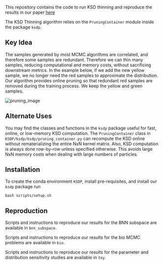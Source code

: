 This repository contains the code to run KSD thinning and reproduce the results in our paper [here](HERE)

The KSD Thinning algorithm relies on the `PruningContainer` module inside the package `ksdp`.

## Key Idea

The samples generated by most MCMC algorithms are correlated, and therefore some samples are redundant. Therefore we can thin many samples, reducing computational and memory costs, without sacrificing downstream metrics. In the example below, if we add the new yellow sample, we no longer need the red samples to approximate the distribution. Our algorithm provides online pruning so that redundant red samples are removed during the training process. We keep the yellow and green samples.

![pruning_image](https://github.com/colehawkins/KSDP/blob/main/plots/algo_idea.png)

## Alternate Uses

You may find the classes and functions in the `ksdp` package useful for fast, online, or low-memory KSD computation. The `PruningContainer` class in `KSDP/ksdp/ksdp/pruning_container.py` can recompute the KSD online without rematerializing the entire NxN kernel matrix. Also, KSD computation is always done row-by-row unless specified otherwise. This avoids large NxN memory costs when dealing with large numbers of particles. 

## Installation

To create the conda environment `KSDP`, install pre-requisites, and install our `ksdp` package run 
```
bash scripts/setup.sh
```
## Reproduction

Scripts and instructions to reproduce our results for the BNN subspace are available in `bnn_subspace`.

Scripts and instructions to reproduce our results for the bio MCMC problems are available in `bio`.

Scripts and instructions to reproduce our results for the parameter and distribution sensitivity studies are available in `toy`.
